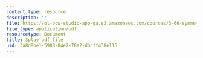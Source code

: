 ```yaml
---
content_type: resource
description: ''
file: https://ol-ocw-studio-app-qa.s3.amazonaws.com/courses/3-60-symmetry-structure-and-tensor-properties-of-materials-fall-2005/3a8d8be1598804e278a2dbcff438e116_JyIsB5D3ZCg.pdf
file_type: application/pdf
resourcetype: Document
title: 3play pdf file
uid: 3a8d8be1-5988-04e2-78a2-dbcff438e116
---
```

